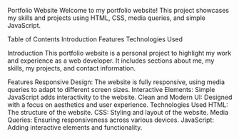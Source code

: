 Portfolio Website
Welcome to my portfolio website! This project showcases my skills and projects using HTML, CSS, media queries, and simple JavaScript.

Table of Contents
Introduction
Features
Technologies Used

Introduction
This portfolio website is a personal project to highlight my work and experience as a web developer. It includes sections about me, my skills, my projects, and contact information.

Features
Responsive Design: The website is fully responsive, using media queries to adapt to different screen sizes.
Interactive Elements: Simple JavaScript adds interactivity to the website.
Clean and Modern UI: Designed with a focus on aesthetics and user experience.
Technologies Used
HTML: The structure of the website.
CSS: Styling and layout of the website.
Media Queries: Ensuring responsiveness across various devices.
JavaScript: Adding interactive elements and functionality.
